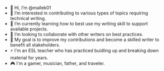 - 👋 Hi, I’m @mallek01
- 👀 I’m interested in contributing to various types of topics requiring technical writing.
- 🌱 I’m currently learning how to best use my writing skill to support available projects.
- 💞️ I’m looking to collaborate with other writers on best practices.
- 🎯 My goal is to improve my contributions and become a skilled writer to benefit all stakeholders.
- ⚡ I'm an ESL teacher who has practiced buidling up and breaking down material for years.
- 🎮 I'm a gamer, musician, father, and traveler.
<!---
mallek01/mallek01 is a ✨ special ✨ repository because its `README.md` (this file) appears on your GitHub profile.
You can click the Preview link to take a look at your changes.
--->
